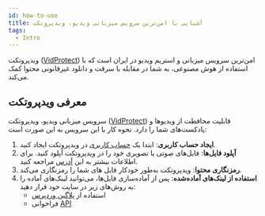 ```yaml
---
id: how-to-use
title: آشنایی با امن‌ترین سرویس میزبانی ویدیو، ویدپروتکت
tags:
  - Intro
---
```


ویدپروتکت ([VidProtect][]) امن‌ترین سرویس میزبانی و استریم ویدیو در ایران است که با استفاده از هوش مصنوعی، به شما در مقابله با سرقت و دانلود غیرقانونی محتوا کمک می‌کند.

## معرفی ویدپروتکت

سرویس میزبانی ویدیو، ویدپروتکت ([VidProtect][]) قابلیت محافظت از ویدیوها و پادکست‌های شما را دارد. نحوه کار با این سرویس به این صورت است:

1. **ایجاد حساب کاربری**: ابتدا یک [حساب کاربری][] در ویدپروتکت ایجاد کنید.
2. **آپلود فایل‌ها**: فایل‌های صوتی یا تصویری خود را در ویدپروتکت آپلود کنید. برای اطلاعات بیشتر به این [آدرس][] مراجعه کنید.
3. **رمزنگاری محتوا**: ویدپروتکت به‌طور خودکار فایل های شما را رمزنگاری می‌کند.
4. **استفاده از لینک‌های آماده‌شده**: پس از آماده‌سازی فایل‌ها، می‌توانید لینک‌های آماده را به روش‌های زیر در سایت خود قرار دهید:
    - استفاده از [پلاگین وردپرس][]
    - فراخوانی [API][]


[VidProtect]: https://vidprotect.ir
[API]: ../developers/00-setup.md
[پلاگین وردپرس]: ../wordpress/01-video.md
[حساب کاربری]: https://vidprotect.ir/auth/register
[آدرس]: ../panel-guideline/storage/file.md